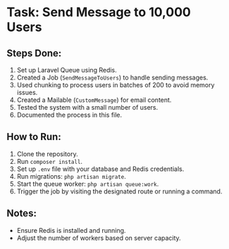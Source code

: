 # Task: Send Message to 10,000 Users

## Steps Done:
1. Set up Laravel Queue using Redis.
2. Created a Job (`SendMessageToUsers`) to handle sending messages.
3. Used chunking to process users in batches of 200 to avoid memory issues.
4. Created a Mailable (`CustomMessage`) for email content.
5. Tested the system with a small number of users.
6. Documented the process in this file.

## How to Run:
1. Clone the repository.
2. Run `composer install`.
3. Set up `.env` file with your database and Redis credentials.
4. Run migrations: `php artisan migrate`.
5. Start the queue worker: `php artisan queue:work`.
6. Trigger the job by visiting the designated route or running a command.

## Notes:
- Ensure Redis is installed and running.
- Adjust the number of workers based on server capacity.